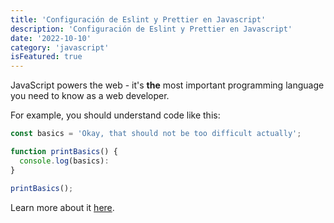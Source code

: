 ```yaml
---
title: 'Configuración de Eslint y Prettier en Javascript'
description: 'Configuración de Eslint y Prettier en Javascript'
date: '2022-10-10'
category: 'javascript'
isFeatured: true
---
```


JavaScript powers the web - it's **the** most important programming language you need to know as a web developer.

For example, you should understand code like this:

```js
const basics = 'Okay, that should not be too difficult actually';

function printBasics() {
  console.log(basics):
}

printBasics();
```

Learn more about it [here](https://academind.com).
